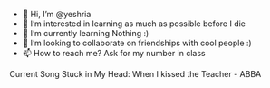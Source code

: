 - 👋 Hi, I’m @yeshria
- 👀 I’m interested in learning as much as possible before I die
- 🌱 I’m currently learning Nothing :)
- 💞️ I’m looking to collaborate on friendships with cool people :)
- 📫 How to reach me? Ask for my number in class 

Current Song Stuck in My Head: When I kissed the Teacher - ABBA

<!---
yeshria/yeshria is a ✨ special ✨ repository because its `README.md` (this file) appears on your GitHub profile.
You can click the Preview link to take a look at your changes.
--->
